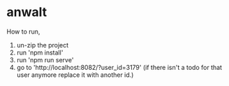 # anwalt

How to run,

1. un-zip the project
2. run 'npm install'
3. run 'npm run serve'
4. go to 'http://localhost:8082/?user_id=3179' (if there isn't a todo for that user anymore replace it with another id.)